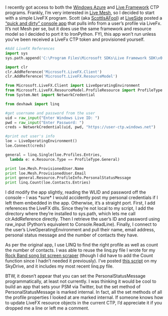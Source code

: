 I recently got access to both the [Windows
Azure](http://www.microsoft.com/azure/windowsazure.mspx) and [Live
Framework](http://dev.live.com/liveframework/) CTP programs. Frankly,
I’m very interested in [Live Mesh](https://www.mesh.com), so I decided
to start with a simple LiveFX program. Scott (aka
[ScottIsAFool](http://www.liveside.net/members/ScottIsAFool/default.aspx))
at [LiveSide](http://www.liveside.net) posted a [“quick and dirty”
console
app](http://www.liveside.net/developer/archive/2008/11/10/a-quick-and-dirty-console-application-using-the-livefx.aspx)
that pulls info from a user’s profile via LiveFx. It’s not Mesh per se,
but it does use the same framework and resource model so I decided to
port it to IronPython. FYI, this app won’t run unless you’ve been
received a LiveFx CTP token and provisioned yourself.

``` python
#Add LiveFX References
import sys
sys.path.append('C:\Program Files\Microsoft SDKs\Live Framework SDK\v0.9\Libraries\.Net Library')

import clr
clr.AddReference('Microsoft.LiveFX.Client')
clr.AddReference('Microsoft.LiveFX.ResourceModel')

from Microsoft.LiveFX.Client import LiveOperatingEnvironment
from Microsoft.LiveFX.ResourceModel.ProfileResource import ProfileType
from System.Net import NetworkCredential

from devhawk import linq

#get username and password from the user
uid = raw_input("Enter Windows Live ID: ")
pwd = raw_input("Enter Password: ")
creds = NetworkCredential(uid, pwd, "https://user-ctp.windows.net")

#print out user's info
loe = LiveOperatingEnvironment()
loe.Connect(creds)

general = linq.Single(loe.Profiles.Entries,  
  lambda e: e.Resource.Type == ProfileType.General)

print loe.Mesh.ProvisionedUser.Name     
print loe.Mesh.ProvisionedUser.Email
print general.Resource.ProfileInfo.PersonalStatusMessage
print linq.Count(loe.Contacts.Entries)
```

I did modify the app slightly, reading the WLID and password off the
console – I was \*sure\* I would accidently post my personal credentials
if I left them embedded in the app. Otherwise, it’s a straight port.
First, I add references the LiveFX dlls. Since they’re not local to my
script, I add the directory where they’re installed to sys.path, which
lets me call clr.AddReference directly. Then I retrieve the user’s ID
and password using raw\_input (Python’s equivalent to Console.ReadLine).
Finally, I connect to the user’s LiveOperatingEnvironment and pull their
name, email address, personal status message and the number of contacts
they have.

As per the original app, I use LINQ to find the right profile as well as
count the number of contacts. I was able to reuse the linq.py file I
wrote for my [Rock Band song list screen
scraper](http://devhawk.net/2008/11/27/IronPython+And+Linq+To+XML+Part+2+Screen+Scraping.aspx)
(though I did have to add the Count function since I hadn’t needed it
previously). I’ve posted [this
script](http://cid-0d9bc809858885a4.skydrive.live.com/self.aspx/DevHawk%20Content/IronPython%20Stuff/LiveFxPsmDemo.zip)
on my SkyDrive, and it includes my most recent linq.py file.

BTW, it doesn’t appear that you can set the PersonalStatusMessage
programmatically, at least not currently. I was thinking it would be
cool to build an app that sets your PSM via Twitter, but the set method
of PersonalStatusMessage is marked internal. In fact, all the set
methods of all the profile properties I looked at are marked internal.
If someone knows how to update LiveFX resource objects in the current
CTP, I’d appreciate it if you dropped me a line or left me a comment.
